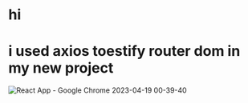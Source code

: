 # hi
# i used axios toestify router dom in my new project
![React App - Google Chrome 2023-04-19 00-39-40](https://user-images.githubusercontent.com/114434307/232912421-cbc86f53-4cdc-4e08-8490-9fc0f01ddddc.gif)
